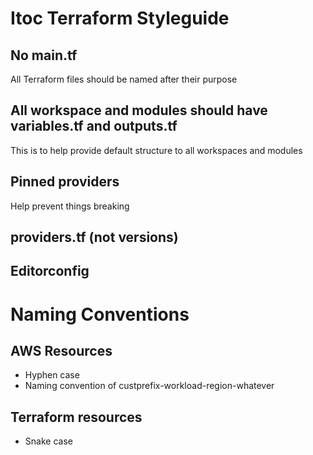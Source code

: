 # Itoc Terraform Styleguide

## No main.tf
All Terraform files should be named after their purpose

## All workspace and modules should have variables.tf and outputs.tf
This is to help provide default structure to all workspaces and modules

## Pinned providers
Help prevent things breaking

## providers.tf (not versions)

## Editorconfig

# Naming Conventions

## AWS Resources
* Hyphen case
* Naming convention of custprefix-workload-region-whatever

## Terraform resources
* Snake case
